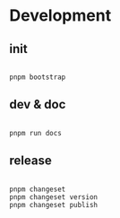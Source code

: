 # Development

## init

```

pnpm bootstrap

```

## dev & doc

```

pnpm run docs

```

## release

```

pnpm changeset
pnpm changeset version
pnpm changeset publish

```
